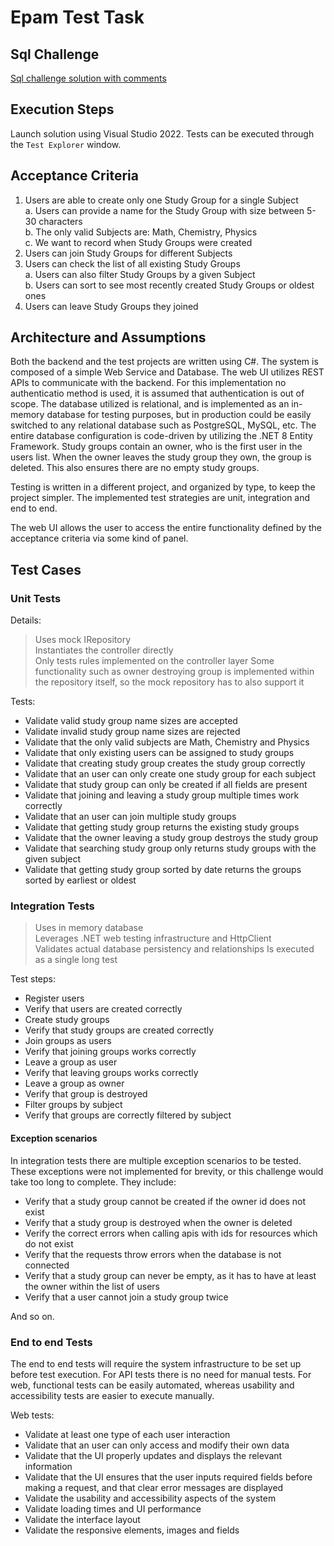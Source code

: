 # Epam Test Task

## Sql Challenge
[Sql challenge solution with comments](./school-user-query.sql)

## Execution Steps

Launch solution using Visual Studio 2022.
Tests can be executed through the `Test Explorer` window.

## Acceptance Criteria

1. Users are able to create only one Study Group for a single Subject  
    a. Users can provide a name for the Study Group with size between 5-30 characters  
    b. The only valid Subjects are: Math, Chemistry, Physics  
    c. We want to record when Study Groups were created  
2. Users can join Study Groups for different Subjects  
3. Users can check the list of all existing Study Groups  
    a. Users can also filter Study Groups by a given Subject  
    b. Users can sort to see most recently created Study Groups or oldest ones  
4. Users can leave Study Groups they joined  

## Architecture and Assumptions

Both the backend and the test projects are written using C#.
The system is composed of a simple Web Service and Database.
The web UI utilizes REST APIs to communicate with the backend.
For this implementation no authenticatio method is used, it is assumed that authentication is out of scope.
The database utilized is relational, and is implemented as an in-memory database for testing purposes, but in production could be easily switched to any relational database such as PostgreSQL, MySQL, etc.
The entire database configuration is code-driven by utilizing the .NET 8 Entity Framework.
Study groups contain an owner, who is the first user in the users list. When the owner leaves the study group they own, the group is deleted. This also ensures there are no empty study groups.

Testing is written in a different project, and organized by type, to keep the project simpler.
The implemented test strategies are unit, integration and end to end.

The web UI allows the user to access the entire functionality defined by the acceptance criteria via some kind of panel.

## Test Cases

### Unit Tests

Details:
> Uses mock IRepository  
> Instantiates the controller directly  
> Only tests rules implemented on the controller layer
> Some functionality such as owner destroying group is implemented within the repository itself, so the mock repository has to also support it

Tests:

* Validate valid study group name sizes are accepted
* Validate invalid study group name sizes are rejected
* Validate that the only valid subjects are Math, Chemistry and Physics
* Validate that only existing users can be assigned to study groups
* Validate that creating study group creates the study group correctly
* Validate that an user can only create one study group for each subject
* Validate that study group can only be created if all fields are present
* Validate that joining and leaving a study group multiple times work correctly
* Validate that an user can join multiple study groups
* Validate that getting study group returns the existing study groups
* Validate that the owner leaving a study group destroys the study group
* Validate that searching study group only returns study groups with the given subject
* Validate that getting study group sorted by date returns the groups sorted by earliest or oldest

### Integration Tests

> Uses in memory database  
> Leverages .NET web testing infrastructure and HttpClient  
> Validates actual database persistency and relationships
> Is executed as a single long test

Test steps:

* Register users
* Verify that users are created correctly
* Create study groups
* Verify that study groups are created correctly
* Join groups as users
* Verify that joining groups works correctly
* Leave a group as user
* Verify that leaving groups works correctly
* Leave a group as owner
* Verify that group is destroyed
* Filter groups by subject
* Verify that groups are correctly filtered by subject

#### Exception scenarios

In integration tests there are multiple exception scenarios to be tested.
These exceptions were not implemented for brevity, or this challenge would take too long to complete.
They include:

* Verify that a study group cannot be created if the owner id does not exist
* Verify that a study group is destroyed when the owner is deleted
* Verify the correct errors when calling apis with ids for resources which do not exist
* Verify that the requests throw errors when the database is not connected
* Verify that a study group can never be empty, as it has to have at least the owner within the list of users
* Verify that a user cannot join a study group twice

And so on.

### End to end Tests

The end to end tests will require the system infrastructure to be set up before test execution.
For API tests there is no need for manual tests.
For web, functional tests can be easily automated, whereas usability and accessibility tests are easier to execute manually.

Web tests:

* Validate at least one type of each user interaction
* Validate that an user can only access and modify their own data
* Validate that the UI properly updates and displays the relevant information
* Validate that the UI ensures that the user inputs required fields before making a request, and that clear error messages are displayed
* Validate the usability and accessibility aspects of the system
* Validate loading times and UI performance
* Validate the interface layout
* Validate the responsive elements, images and fields
